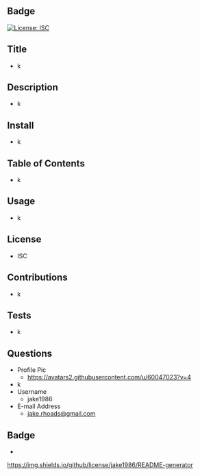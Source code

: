 
## Badge 
  [![License: ISC](https://img.shields.io/badge/License-ISC-blue.svg)](https://opensource.org/licenses/ISC)
## Title
  * k
## Description
  * k
## Install
  * k
## Table of Contents
  * k
## Usage
  * k
## License
  * ISC
## Contributions
  * k
## Tests
  * k
## Questions
  * Profile Pic
    - https://avatars2.githubusercontent.com/u/60047023?v=4
  * k
  * Username
    - jake1986
  * E-mail Address
    - jake.rhoads@gmail.com
## Badge
  * 
 https://img.shields.io/github/license/jake1986/README-generator
